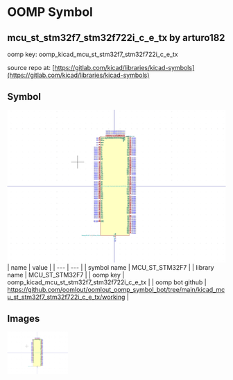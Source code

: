 # OOMP Symbol  
## mcu_st_stm32f7_stm32f722i_c_e_tx  by arturo182  
  
oomp key: oomp_kicad_mcu_st_stm32f7_stm32f722i_c_e_tx  
  
source repo at: [https://gitlab.com/kicad/libraries/kicad-symbols](https://gitlab.com/kicad/libraries/kicad-symbols)  
## Symbol  
  
[![working.png](working_600.png)](working.png)  
| name | value | 
| --- | --- | 
| symbol name | MCU_ST_STM32F7 | 
| library name | MCU_ST_STM32F7 | 
| oomp key | oomp_kicad_mcu_st_stm32f7_stm32f722i_c_e_tx | 
| oomp bot github | https://github.com/oomlout/oomlout_oomp_symbol_bot/tree/main/kicad_mcu_st_stm32f7_stm32f722i_c_e_tx/working | 
## Images  
  
[![working.png](working_140.png)](working.png)  
